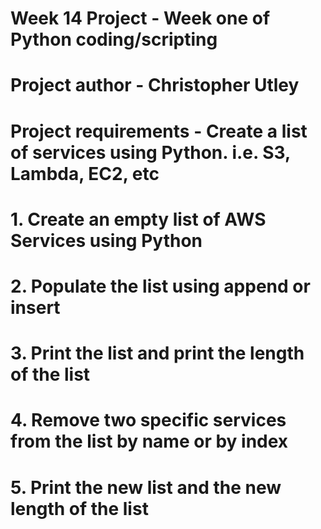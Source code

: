 # Week 14 Project - Week one of Python coding/scripting
# Project author - Christopher Utley
#
# Project requirements - Create a list of services using Python. i.e. S3, Lambda, EC2, etc
# 1. Create an empty list of AWS Services using Python
# 2. Populate the list using append or insert
# 3. Print the list and print the length of the list
# 4. Remove two specific services from the list by name or by index
# 5. Print the new list and the new length of the list
#
#
